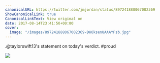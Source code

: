 ```yaml
---
canonicalURL: https://twitter.com/jmjordan/status/897241888067002369
ShowCanonicalLink: true
CanonicalLinkText: View original on
date: 2017-08-14T23:41:50+00:00
cover:
  image: "/images/897241888067002369-DHOksenUAAAYPsb.jpg"
---
```

.@taylorswift13's statement on today's verdict. #proud

![](/images/897241888067002369-DHOksenUAAAYPsb.jpg)